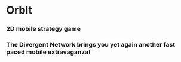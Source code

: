 # OrbIt
### 2D mobile strategy game

### The Divergent Network brings you yet again another fast paced mobile extravaganza!
